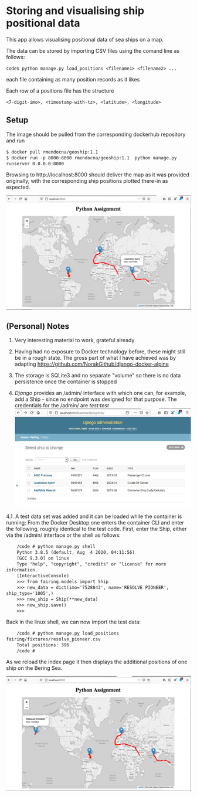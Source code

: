 # Storing and visualising ship positional data

This app allows visualising positional data of sea ships
on a map.

The data can be stored by importing CSV files using the comand line as follows:

    code$ python manage.py load_positions <filename1> <filename2> ...
    
 each file containing as many position records as it likes
    
Each row of a positions file has the structure

    <7-digit-imo>, <timestamp-with-tz>, <latitude>, <longitude>
    
    
## Setup

The image should be pulled from the corresponding dockerhub repository and run

    $ docker pull rmendocna/geoship:1.1
    $ docker run -p 8000:8000 rmendocna/geoship:1.1  python manage.py runserver 0.0.0.0:8000
    
Browsing to http://localhost:8000 should deliver the map as it was provided originally, 
with the corresponding ship positions plotted there-in as expected.

![Index page](index.png) 


## (Personal) Notes

 1. Very interesting material to work, grateful already
 2. Having had no exposure to Docker technology before, these might still be in a rough state.
    The gross part of what I have achieved was by adapting 
    https://github.com/NorakGithub/django-docker-alpine 
 
 3. The storage is SQLite3 and no separate "volume" so there is no data persistence once the container is stopped
 4. _Django_ provides an /admin/ interface with which one can, for example, add a Ship - since no endpoint was designed for that purpose.
    The credentials for the /admin/ are _test:test_ 
![The Django admin](ship_admin.png)

 4.1. A test data set was added and it can be loaded while the container is running;
      From the Docker Desktop one enters the container CLI and enter the following, roughly identical to the test code.
      First, enter the Ship, either via the /admin/ interface or the shell as follows:
```
    /code # python manage.py shell
    Python 3.8.5 (default, Aug  4 2020, 04:11:56) 
    [GCC 9.3.0] on linux
    Type "help", "copyright", "credits" or "license" for more information.
    (InteractiveConsole)
    >>> from fairing.models import Ship
    >>> new_data = dict(imo='7528843', name='RESOLVE PIONEER', ship_type='1005',)
    >>> new_ship = Ship(**new_data)
    >>> new_ship.save()
    >>> 
```
 Back in the linux shell, we can now import the test data:
```     
    /code # python manage.py load_positions fairing/fixtures/resolve_pioneer.csv 
    Total positions: 396
    /code # 
```
As we reload the index page it then displays the additional positions of one ship on the Bering Sea.

![resolve_pionner](resolve_pioneer.png)
